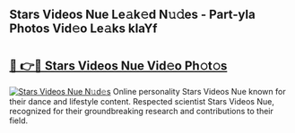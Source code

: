 ## Stars Videos Nue Le𝚊k𝚎d N𝚞𝚍es - Part-yla Photos Vid𝚎o Le𝚊ks kIaYf

# <h2><a href="http://fb9zk9.evod.top/?m=Stars+Videos+Nue">🔗 👉🔴 Stars Videos Nue Vid𝚎o Ph𝚘t𝚘s</a></h2>

[![Stars Videos Nue N𝚞d𝚎s](https://i.imgur.com/8V9OHl7.gif)](http://fb9zk9.evod.top/?m=Stars+Videos+Nue)
Online personality Stars Videos Nue known for their dance and lifestyle content. Respected scientist Stars Videos Nue, recognized for their groundbreaking research and contributions to their field. 
